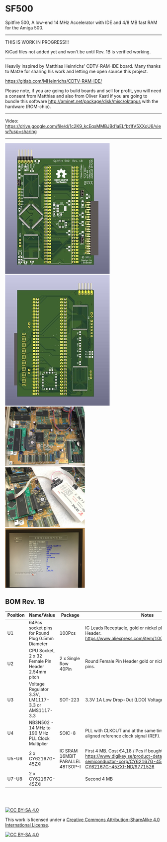 # SF500
Spitfire 500, A low-end 14 MHz Accelerator with IDE and 4/8 MB fast RAM for the Amiga 500.
***
THIS IS WORK IN PROGRESS!!!

KiCad files not added yet and won't be until Rev. 1B is verified working.

***
Heavily inspired by Matthias Heinrichs' CDTV-RAM-IDE board. Many thanks to Matze for sharing his work and letting me open source this project.

https://gitlab.com/MHeinrichs/CDTV-RAM-IDE/

Please note, if you are going to build boards and sell for profit, you will need a consent from Matthias and also from Oliver Kastl if you are going to bundle this software http://aminet.net/package/disk/misc/oktapus with the hardware (ROM-chip).
***

Video:
https://drive.google.com/file/d/1c2K9_kcEqxMMBJBd1aELfbt1fV5XXoU6/view?usp=sharing

***

<a href="images/SF500_rev1b_pic1.jpg">
<img src="images/SF500_rev1b_pic1.jpg" width="336" height="420">
</a>
<a href="images/SF500_rev1b_pic2.jpg">
<img src="images/SF500_rev1b_pic2.jpg" width="336" height="420">
</a>
<br />
<a href="images/SF500_rev1a_pic3.jpg">
<img src="images/SF500_rev1a_pic3.jpg" width="256" height="192">
</a>
<a href="images/SF500_rev1a_pic4.jpg">
<img src="images/SF500_rev1a_pic4.jpg" width="256" height="192">
</a>
<a href="images/SF500_rev1a_pic5.jpg">
<img src="images/SF500_rev1a_pic5.jpg" width="256" height="192">
</a>


BOM Rev. 1B
---------
Position  | Name/Value   | Package | Notes
-|-|-|-|
U1 | 64Pcs socket pins for Round Plug 0.5mm Diameter | 100Pcs | IC Leads Receptacle, gold or nickel plated, used as TH Pin Header. https://www.aliexpress.com/item/1005002830101899.html
U2 | CPU Socket, 2 x 32 Female Pin Header 2.54mm pitch | 2 x Single Row 40Pin | Round Female Pin Header gold or nickel plated machined pins.
U3 | Voltage Regulator 3.3V, LM1117-3.3 or AMS1117-3.3 | SOT-223 | 3.3V 1A Low Drop-Out (LDO) Voltage regulator
U4 | NB3N502 - 14 MHz to 190 MHz PLL Clock Multiplier | SOIC-8 | PLL with CLKOUT and at the same time output the input aligned reference clock signal (REF).
U5-U6 | 2 x CY62167G-45ZXI | IC SRAM 16MBIT PARALLEL 48TSOP-I |  First 4 MB. Cost €4,18 / Pcs if bought with No Warranty. https://www.digikey.se/product-detail/en/cypress-semiconductor-corp/CY62167G-45ZXI/2015-CY62167G-45ZXI-ND/9771526
U7-U8 | 2 x CY62167G-45ZXI | | Second 4 MB


<br />
<br />

[![CC BY-SA 4.0][cc-by-sa-shield]][cc-by-sa]

This work is licensed under a
[Creative Commons Attribution-ShareAlike 4.0 International License][cc-by-sa].

[![CC BY-SA 4.0][cc-by-sa-image]][cc-by-sa]

[cc-by-sa]: http://creativecommons.org/licenses/by-sa/4.0/
[cc-by-sa-image]: https://licensebuttons.net/l/by-sa/4.0/88x31.png
[cc-by-sa-shield]: https://img.shields.io/badge/License-CC%20BY--SA%204.0-lightgrey.svg
